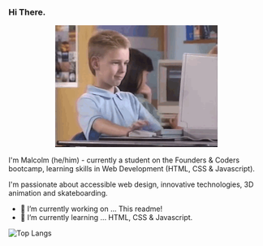 ### Hi There.

<p align="center">
<img src="https://github.com/malcolmwilson8/malcolmwilson8/blob/main/thumbs-up.gif">
</p>

I'm Malcolm (he/him) - currently a student on the Founders & Coders bootcamp, learning skills in Web Development (HTML, CSS & Javascript).

I'm passionate about accessible web design, innovative technologies, 3D animation and skateboarding.  

- 🔭 I’m currently working on ... This readme!
- 🌱 I’m currently learning ... HTML, CSS & Javascript.

![Top Langs](https://github-readme-stats-git-masterrstaa-rickstaa.vercel.app/api?username=malcolmwilson8)
